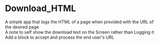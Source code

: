 # Download_HTML
A simple app that logs the HTML of a page when provided with the URL of the desired page
<br> A note to self show the download text on the Screen rather than Logging it 
<br> Add a block to accept and process the end user's URL 
